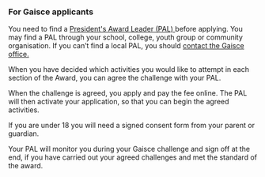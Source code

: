 ###  For Gaisce applicants

You need to find a [ President's Award Leader (PAL)
](http://gaisce.ie/pals-5/) before applying. You may find a PAL through your
school, college, youth group or community organisation. If you can’t find a
local PAL, you should [ contact the Gaisce office.
](http://gaisce.ie/contact/)

When you have decided which activities you would like to attempt in each
section of the Award, you can agree the challenge with your PAL.

When the challenge is agreed, you apply and pay the fee online. The PAL will
then activate your application, so that you can begin the agreed activities.

If you are under 18 you will need a signed consent form from your parent or
guardian.

Your PAL will monitor you during your Gaisce challenge and sign off at the
end, if you have carried out your agreed challenges and met the standard of
the award.
